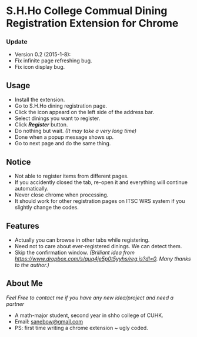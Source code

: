 S.H.Ho College Commual Dining Registration Extension for Chrome
===========================================================

### Update
 
 - Version 0.2 (2015-1-8): 
  - Fix infinite page refreshing bug. 
  - Fix icon display bug.

## Usage

 - Install the extension.
 - Go to S.H.Ho dining registration page.
 - Click the icon appeard on the left side of the address bar.
 - Select dinings you want to register.
 - Click **_Register_** button.
 - Do nothing but wait. _(It may take a very long time)_
 - Done when a popup message shows up.
 - Go to next page and do the same thing.

## Notice

 - Not able to register items from different pages. 
 - If you accidently closed the tab, re-open it and everything will continue automatically.
 - Never close chrome when processing.
 - It should work for other registration pages on ITSC WRS system if you slightly change the codes.

## Features

 - Actually you can browse in other tabs while registering.
 - Need not to care about ever-registered dinings. We can detect them.
 - Skip the confirmation window. _(Brilliant idea from https://www.dropbox.com/s/quq4je5p0t5yyhs/reg.js?dl=0. Many thanks to the author.)_

## About Me 

_Feel Free to contact me if you have any new idea/project and need a partner_

 - A math-major student, second year in shho college of CUHK.
 - Email: sanebow@gmail.com
 - PS: first time writing a chrome extension ~ ugly coded.
